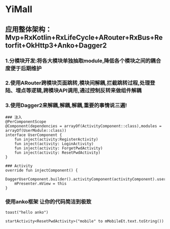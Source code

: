 # YiMall


## 应用整体架构：Mvp+RxKotlin+RxLifeCycle+ARouter+RxBus+Retorfit+OkHttp3+Anko+Dagger2


### 1.分模块开发:将各大模块单独抽取module,降低各个模块之间的耦合度便于后期维护




### 2.使用ARouter跨模块页面跳转,模块间解耦,拦截跳转过程,处理登陆、埋点等逻辑,跨模块API调用,通过控制反转来做组件解耦




### 3.使用Dagger2来解耦,解耦,解耦,重要的事情说三遍!


    ### 注入
    @PerComponentScope
    @Component(dependencies = arrayOf(ActivityComponent::class),modules = arrayOf(UserModule::class))
    interface UserComponent {
        fun inject(activity:RegisterActivity)
        fun inject(activity: LoginActivity)
        fun inject(activity: ForgetPwdActivity)
        fun inject(activity: ResetPwdActivity)
    }
    
    ### Activity
    override fun injectComponent() {
        DaggerUserComponent.builder().activityComponent(activityComponent).userModule(UserModule()).build().inject(this)
        mPresenter.mView = this
    }

### 使用anko框架 让你的代码简洁到极致

    toast("hello anko")
    
    startActivity<ResetPwdActivity>("mobile" to mMobileEt.text.toString())

    
